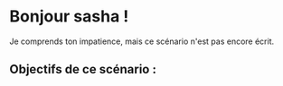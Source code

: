 # Bonjour sasha !

Je comprends ton impatience, mais ce scénario n'est pas encore écrit. 

## Objectifs de ce scénario :

